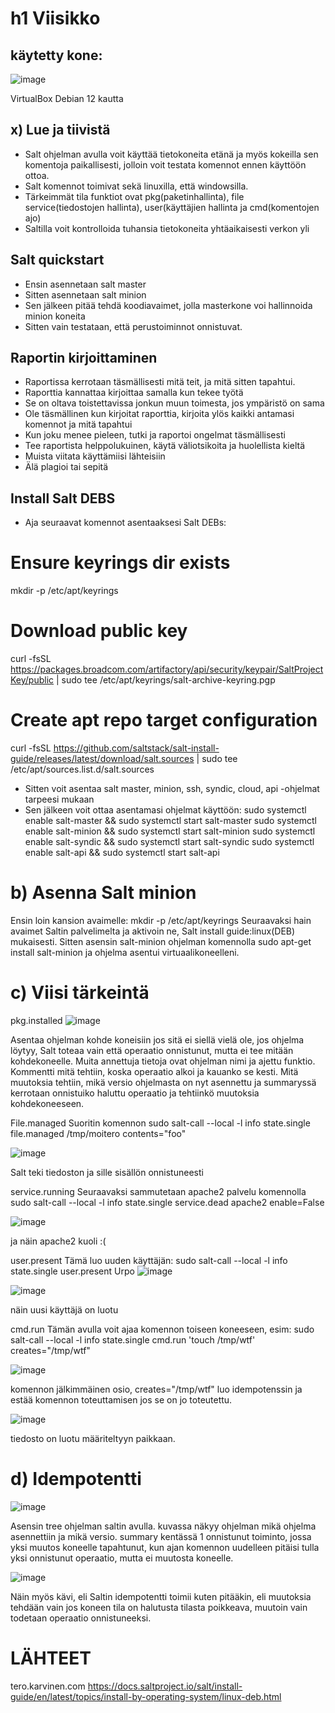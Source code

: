 # h1 Viisikko

## käytetty kone:

![image](https://github.com/user-attachments/assets/3ed8723a-55a7-4629-a9e7-941ed7040dc9)

VirtualBox Debian 12 kautta
## x) Lue ja tiivistä 
-  Salt ohjelman avulla voit käyttää tietokoneita etänä ja myös kokeilla sen komentoja paikallisesti, jolloin voit testata komennot ennen käyttöön ottoa.
-  Salt komennot toimivat sekä linuxilla, että windowsilla.
-  Tärkeimmät tila funktiot ovat pkg(paketinhallinta), file service(tiedostojen hallinta), user(käyttäjien hallinta ja cmd(komentojen ajo)
-  Saltilla voit kontrolloida tuhansia tietokoneita yhtäaikaisesti verkon yli

## Salt quickstart
-  Ensin asennetaan salt master
-  Sitten asennetaan salt minion
-  Sen jälkeen pitää tehdä koodiavaimet, jolla masterkone voi hallinnoida minion koneita
-  Sitten vain testataan, että perustoiminnot onnistuvat.

## Raportin kirjoittaminen
-  Raportissa kerrotaan täsmällisesti mitä teit, ja mitä sitten tapahtui.
-  Raporttia kannattaa kirjoittaa samalla kun tekee työtä
-  Se on oltava toistettavissa jonkun muun toimesta, jos ympäristö on sama
-  Ole täsmällinen kun kirjoitat raporttia, kirjoita ylös kaikki antamasi komennot ja mitä tapahtui
-  Kun joku menee pieleen, tutki ja raportoi ongelmat täsmällisesti
-  Tee raportista helppolukuinen, käytä väliotsikoita ja huolellista kieltä
-  Muista viitata käyttämiisi lähteisiin
-  Älä plagioi tai sepitä

## Install Salt DEBS
-  Aja seuraavat komennot asentaaksesi Salt DEBs:
# Ensure keyrings dir exists
mkdir -p /etc/apt/keyrings
# Download public key
curl -fsSL https://packages.broadcom.com/artifactory/api/security/keypair/SaltProjectKey/public | sudo tee /etc/apt/keyrings/salt-archive-keyring.pgp
# Create apt repo target configuration
curl -fsSL https://github.com/saltstack/salt-install-guide/releases/latest/download/salt.sources | sudo tee /etc/apt/sources.list.d/salt.sources 
-  Sitten voit asentaa salt master, minion, ssh, syndic, cloud, api -ohjelmat tarpeesi mukaan
-  Sen jälkeen voit ottaa asentamasi ohjelmat käyttöön:
sudo systemctl enable salt-master && sudo systemctl start salt-master
sudo systemctl enable salt-minion && sudo systemctl start salt-minion
sudo systemctl enable salt-syndic && sudo systemctl start salt-syndic
sudo systemctl enable salt-api && sudo systemctl start salt-api

# b) Asenna Salt minion
Ensin loin kansion avaimelle: mkdir -p /etc/apt/keyrings
Seuraavaksi hain avaimet Saltin palvelimelta ja aktivoin ne, Salt install guide:linux(DEB) mukaisesti.
Sitten asensin salt-minion ohjelman komennolla sudo apt-get install salt-minion ja ohjelma asentui virtuaalikoneelleni.

# c) Viisi tärkeintä
pkg.installed
![image](https://github.com/user-attachments/assets/6e78cd58-30a2-434a-82cc-9d5131576168)

Asentaa ohjelman kohde koneisiin jos sitä ei siellä vielä ole, jos ohjelma löytyy, Salt toteaa vain että operaatio onnistunut, mutta ei tee mitään kohdekoneelle.
Muita annettuja tietoja ovat ohjelman nimi ja ajettu funktio. Kommentti mitä tehtiin, koska operaatio alkoi ja kauanko se kesti. 
Mitä muutoksia tehtiin, mikä versio ohjelmasta on nyt asennettu ja summaryssä kerrotaan onnistuiko haluttu operaatio ja tehtiinkö muutoksia kohdekoneeseen.

File.managed
Suoritin komennon sudo salt-call --local -l info state.single file.managed /tmp/moitero contents="foo"

![image](https://github.com/user-attachments/assets/86aa1d28-8ff8-4833-a7e6-aee35af94e18)

Salt teki tiedoston ja sille sisällön onnistuneesti

service.running
Seuraavaksi sammutetaan apache2 palvelu komennolla sudo salt-call --local -l info state.single service.dead apache2 enable=False

![image](https://github.com/user-attachments/assets/64469e08-b24e-4e89-bb95-2a16c8c45649)

ja näin apache2 kuoli :(

user.present
Tämä luo uuden käyttäjän: sudo salt-call --local -l info state.single user.present Urpo
![image](https://github.com/user-attachments/assets/a6308a35-49d9-4b6b-a333-afad317270f3)

![image](https://github.com/user-attachments/assets/86d86596-183d-4a61-bace-d5145c803ba4)

näin uusi käyttäjä on luotu

cmd.run
Tämän avulla voit ajaa komennon toiseen koneeseen, esim: sudo salt-call --local -l info state.single cmd.run 'touch /tmp/wtf' creates="/tmp/wtf"

![image](https://github.com/user-attachments/assets/aadf3194-7b16-435f-a26a-193cb066471c)

komennon jälkimmäinen osio, creates="/tmp/wtf" luo idempotenssin ja estää komennon toteuttamisen jos se on jo toteutettu. 

![image](https://github.com/user-attachments/assets/4780a86c-cefa-41cc-a9dc-b6ae33823cdf)

tiedosto on luotu määriteltyyn paikkaan.


# d) Idempotentti

![image](https://github.com/user-attachments/assets/6e78cd58-30a2-434a-82cc-9d5131576168)

Asensin tree ohjelman saltin avulla. kuvassa näkyy ohjelman mikä ohjelma asennettiin ja mikä versio. 
summary kentässä 1 onnistunut toiminto, jossa yksi muutos koneelle tapahtunut, kun ajan komennon uudelleen pitäisi tulla yksi onnistunut operaatio, mutta ei muutosta koneelle.

![image](https://github.com/user-attachments/assets/61e4ac1f-7f31-4ce4-b3a5-7fccc8829aab)

Näin myös kävi, eli Saltin idempotentti toimii kuten pitääkin, eli muutoksia tehdään vain jos koneen tila on halutusta tilasta poikkeava, muutoin vain todetaan operaatio onnistuneeksi.

# LÄHTEET

tero.karvinen.com
https://docs.saltproject.io/salt/install-guide/en/latest/topics/install-by-operating-system/linux-deb.html


